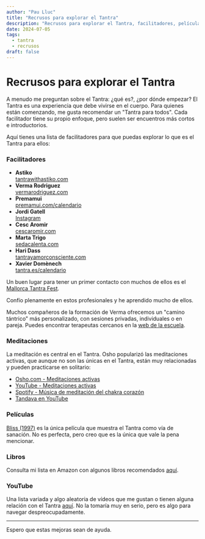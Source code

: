 ```yaml
---
author: "Pau Lluc"
title: "Recrusos para explorar el Tantra"
description: "Recrusos para explorar el Tantra, facilitadores, películas y algún libro."
date: 2024-07-05
tags:
  - tantra
  - recrusos
draft: false
---
```

# Recrusos para explorar el Tantra

A menudo me preguntan sobre el Tantra: ¿qué es?, ¿por dónde empezar? El Tantra es una experiencia que debe vivirse en el cuerpo. Para quienes están comenzando, me gusta recomendar un "Tantra para todos". Cada facilitador tiene su propio enfoque, pero suelen ser encuentros más cortos e introductorios.

Aquí tienes una lista de facilitadores para que puedas explorar lo que es el Tantra para ellos:

### Facilitadores

- **Astiko**  
  [tantrawithastiko.com](https://tantrawithastiko.com/)
- **Verma Rodriguez**  
  [vermarodriguez.com](https://vermarodriguez.com/)
- **Premamui**  
  [premamui.com/calendario](https://premamui.com/calendario/)
- **Jordi Gatell**  
  [Instagram](https://www.instagram.com/tantraconjordigatell/)
- **Cesc Aromir**  
  [cescaromir.com](https://www.cescaromir.com/)
- **Marta Trigo**  
  [sedacalenta.com](https://www.sedacalenta.com/)
- **Hari Dass**  
  [tantrayamorconsciente.com](https://tantrayamorconsciente.com/)
- **Xavier Domènech**  
  [tantra.es/calendario](https://tantra.es/calendario/)

Un buen lugar para tener un primer contacto con muchos de ellos es el [Mallorca Tantra Fest](https://mallorcatantrafest.com/).

Confío plenamente en estos profesionales y he aprendido mucho de ellos.

Muchos compañeros de la formación de Verma ofrecemos un "camino tántrico" más personalizado, con sesiones privadas, individuales o en pareja. Puedes encontrar terapeutas cercanos en la [web de la escuela](https://escueladaya.com/terapeutas/).

### Meditaciones

La meditación es central en el Tantra. Osho popularizó las meditaciones activas, que aunque no son las únicas en el Tantra, están muy relacionadas y pueden practicarse en solitario:

- [Osho.com - Meditaciones activas](https://www.osho.com/es/meditation/osho-active-meditations/introduction)
- [YouTube - Meditaciones activas](https://youtube.com/playlist?list=PLDtuqx9znDF_fcYu5xUuNktymiIaC7THF)
- [Spotify - Música de meditación del chakra corazón](https://open.spotify.com/album/3ispYAtud2YDxS9iWwwtS3?si=AsL1vw0WQ7KmsKI8qVigpA)
- [Tandava en YouTube](https://youtube.com/playlist?list=PLDtuqx9znDF_7Noe_wIIE1ZWnfzK62zaY)

### Películas

[Bliss (1997)](https://www.imdb.com/title/tt0118742/) es la única película que muestra el Tantra como vía de sanación. No es perfecta, pero creo que es la única que vale la pena mencionar.

### Libros

Consulta mi lista en Amazon con algunos libros recomendados [aquí](https://www.amazon.es/hz/wishlist/ls/3TW5FP24SOTL7?ref_=wl_share).

### YouTube

Una lista variada y algo aleatoria de vídeos que me gustan o tienen alguna relación con el Tantra [aquí](https://youtube.com/playlist?list=PLDtuqx9znDF_CQ9s-PlKRlROwcS1VUPxq). No la tomaría muy en serio, pero es algo para navegar despreocupadamente.

---

Espero que estas mejoras sean de ayuda.